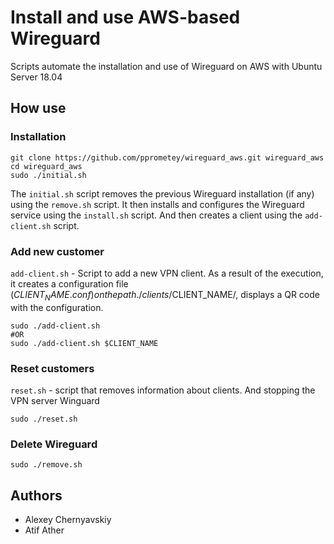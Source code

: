 # Install and use AWS-based Wireguard
Scripts automate the installation and use of Wireguard on AWS with Ubuntu Server 18.04

## How use

### Installation
```
git clone https://github.com/pprometey/wireguard_aws.git wireguard_aws
cd wireguard_aws
sudo ./initial.sh
```

The `initial.sh` script removes the previous Wireguard installation (if any) using the `remove.sh` script. It then installs and configures the Wireguard service using the `install.sh` script. And then creates a client using the `add-client.sh` script.

### Add new customer
`add-client.sh` - Script to add a new VPN client. As a result of the execution, it creates a configuration file ($CLIENT_NAME.conf) on the path ./clients/$CLIENT_NAME/, displays a QR code with the configuration.

```
sudo ./add-client.sh
#OR
sudo ./add-client.sh $CLIENT_NAME
```

### Reset customers
`reset.sh` - script that removes information about clients. And stopping the VPN server Winguard
```
sudo ./reset.sh
```

### Delete Wireguard
```
sudo ./remove.sh
```
## Authors
- Alexey Chernyavskiy
- Atif Ather
